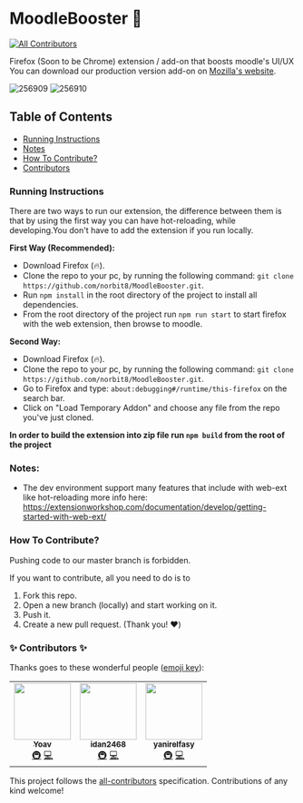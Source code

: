 # MoodleBooster 🚀

<!-- ALL-CONTRIBUTORS-BADGE:START - Do not remove or modify this section -->

[![All Contributors](https://img.shields.io/badge/all_contributors-3-orange.svg?style=flat-square)](#contributors-)

<!-- ALL-CONTRIBUTORS-BADGE:END -->

Firefox (Soon to be Chrome) extension / add-on that boosts moodle's UI/UX
You can download our production version add-on on [Mozilla's website](https://addons.mozilla.org/en-US/firefox/addon/moodlebooster/).

![256909](https://user-images.githubusercontent.com/18491183/121560059-d5851e00-ca1f-11eb-9b50-452cbd2630ab.png)
![256910](https://user-images.githubusercontent.com/18491183/121560114-e2097680-ca1f-11eb-8049-bc2e66ebd850.png)

## Table of Contents

- [Running Instructions](#instructions)
- [Notes](#Notes)
- [How To Contribute?](#howtocontribute)
- [Contributors](#Contributors)

<a name="instructions"/>

### Running Instructions

There are two ways to run our extension, the difference between them is that by using the first way you can have hot-reloading, while developing.You don't have to add the extension if you run locally.

**First Way (Recommended):**

- Download Firefox (🔥).
- Clone the repo to your pc, by running the following command: `git clone https://github.com/norbit8/MoodleBooster.git`.
- Run `npm install` in the root directory of the project to install all dependencies.
- From the root directory of the project run `npm run start` to start firefox with the web extension, then browse to moodle.

**Second Way:**

- Download Firefox (🔥).
- Clone the repo to your pc, by running the following command: `git clone https://github.com/norbit8/MoodleBooster.git`.
- Go to Firefox and type: `about:debugging#/runtime/this-firefox` on the search bar.
- Click on "Load Temporary Addon" and choose any file from the repo you've just cloned.

**In order to build the extension into zip file run `npm build` from the root of the project**

<a name="Notes"/>

### Notes:

- The dev environment support many features that include with web-ext like hot-reloading
  more info here: https://extensionworkshop.com/documentation/develop/getting-started-with-web-ext/

<a name="howtocontribute"/>

### How To Contribute?

Pushing code to our master branch is forbidden.

If you want to contribute, all you need to do is to

1. Fork this repo.
2. Open a new branch (locally) and start working on it.
3. Push it.
4. Create a new pull request.
   (Thank you! ❤️)

<a name="Contributors"/>

### ✨ Contributors ✨

Thanks goes to these wonderful people ([emoji key](https://allcontributors.org/docs/en/emoji-key)):

<!-- ALL-CONTRIBUTORS-LIST:START - Do not remove or modify this section -->
<!-- prettier-ignore-start -->
<!-- markdownlint-disable -->
<table>
  <tr>
    <td align="center"><a href="https://github.com/norbit8"><img src="https://avatars.githubusercontent.com/u/18491183?v=4?s=100" width="100px;" alt=""/><br /><sub><b>Yoav</b></sub></a><br /><a href="#infra-norbit8" title="Infrastructure (Hosting, Build-Tools, etc)">🚇</a> <a href="https://github.com/norbit8/MoodleBooster/commits?author=norbit8" title="Code">💻</a></td>
    <td align="center"><a href="https://github.com/idan2468"><img src="https://avatars.githubusercontent.com/u/44695990?v=4?s=100" width="100px;" alt=""/><br /><sub><b>idan2468</b></sub></a><br /><a href="#infra-idan2468" title="Infrastructure (Hosting, Build-Tools, etc)">🚇</a> <a href="https://github.com/norbit8/MoodleBooster/commits?author=idan2468" title="Code">💻</a></td>
    <td align="center"><a href="https://github.com/yanirelfasy"><img src="https://avatars.githubusercontent.com/u/24404481?v=4?s=100" width="100px;" alt=""/><br /><sub><b>yanirelfasy</b></sub></a><br /><a href="#infra-yanirelfasy" title="Infrastructure (Hosting, Build-Tools, etc)">🚇</a> <a href="https://github.com/norbit8/MoodleBooster/commits?author=yanirelfasy" title="Code">💻</a></td>
  </tr>
</table>

<!-- markdownlint-restore -->
<!-- prettier-ignore-end -->

<!-- ALL-CONTRIBUTORS-LIST:END -->

This project follows the [all-contributors](https://github.com/all-contributors/all-contributors) specification. Contributions of any kind welcome!
